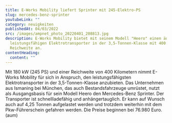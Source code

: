 ```yaml
---
title: E-Works Mobility liefert Sprinter mit 245-Elektro-PS
slug: mercedes-benz-sprinter
youtubeLink: ""
category: neuigkeiten
publishedAt: 04/03/2022
src: /images/ampnet_photo_20220401_208813.jpg
description: E-Works Mobility bietet mit seinem Modell "Heero" einen äußerst
  leistungsfähigen Elektrotransporter in der 3,5-Tonnen-Klasse mit 400 km
  Reichweite an.
contentHeading:
  content: ""
---
```

Mit 180 kW (245 PS) und einer Reichweite von 400 Kilometern nimmt E-Works Mobility für sich in Anspruch, den leistungsfähigsten Elektrotransporter in der 3,5-Tonnen-Klasse anzubieten. Das Unternehmen aus Ismaning bei München, das auch Bestandsfahrzeuge umrüstet, nutzt als Ausgangsbasis für sein Modell Heero den Mercedes-Benz Sprinter. Der Transporter ist schnellladefähig und anhängertauglich. Er kann auf Wunsch auch auf 4,25 Tonnen aufgelastet werden und trotzdem weiterhin mit dem Pkw-Führerschein gefahren werden. Die Preise beginnen bei 76.980 Euro. (aum)